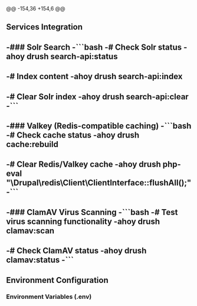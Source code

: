 @@ -154,36 +154,6 @@
 
 ## Services Integration
 
-### Solr Search
-```bash
-# Check Solr status
-ahoy drush search-api:status
-
-# Index content
-ahoy drush search-api:index
-
-# Clear Solr index
-ahoy drush search-api:clear
-```
-
-### Valkey (Redis-compatible caching)
-```bash
-# Check cache status
-ahoy drush cache:rebuild
-
-# Clear Redis/Valkey cache
-ahoy drush php-eval "\Drupal\redis\Client\ClientInterface::flushAll();"
-```
-
-### ClamAV Virus Scanning
-```bash
-# Test virus scanning functionality
-ahoy drush clamav:scan
-
-# Check ClamAV status
-ahoy drush clamav:status
-```
-
 ## Environment Configuration
 
 ### Environment Variables (.env)
